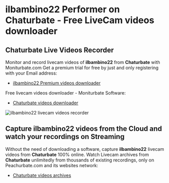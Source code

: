 # ilbambino22 Performer on Chaturbate - Free LiveCam videos downloader

## Chaturbate Live Videos Recorder

Monitor and record livecam videos of **ilbambino22** from **Chaturbate** with Moniturbate.com
Get a premium trial for free by just and only registering with your Email address:
* [ilbambino22 Premium videos downloader](https://moniturbate.com/request-demo-licence-key.html)

Free livecam videos downloader - Moniturbate Software:
* [Chaturbate videos downloader](https://moniturbate.com/moniturbate-download-software.html)

![ilbambino22 livecam videos recorder](https://peachurnet.com/templates/moniturbate-software.png)


## Capture ilbambino22 videos from the Cloud and watch your recordings on Streaming

Without the need of downloading a software, capture **ilbambino22** livecam videos from **Chaturbate** 100% online.
Watch Livecam archives from **Chaturbate** unlimitedly from thousands of existing recordings, only on Peachurbate.com and its websites network:
* [Chaturbate videos archives](https://peachurnet.com/)